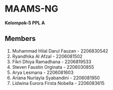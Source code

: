 # MAAMS-NG

**Kelompok-5 PPL A**

## Members

1. Muhammad Hilal Darul Fauzan - 2206830542
2. Ryandhika Al Afzal - 2206081502 
3. Fikri Dhiya Ramadhana - 2206819533
4. Steven Faustin Orginata - 2206030855
5. Arya Lesmana - 2206081603
6. Ariana Nurlayla Syabandini - 2206081950
7. Lidwina Eurora Firsta Nobella - 2206083615